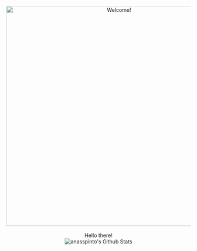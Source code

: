 <div align="center" width="600">

<img src="https://i.imgur.com/Pg7x6F2.gif" alt="Welcome!" width="600"/>

</div>

<div align="center">
  
<br>
  
<div align="center" width="300">
Hello there! 
  
<br>

</div>

<div align="center">

<img align="center" src="https://github-readme-stats.vercel.app/api?username=anasspinto&theme=github_dark&show_icons=true" alt="anasspinto's Github Stats">
</br>
